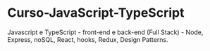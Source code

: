 # Curso-JavaScript-TypeScript
Javascript e TypeScript - front-end e back-end (Full Stack) - Node, Express, noSQL, React, hooks, Redux, Design Patterns.
